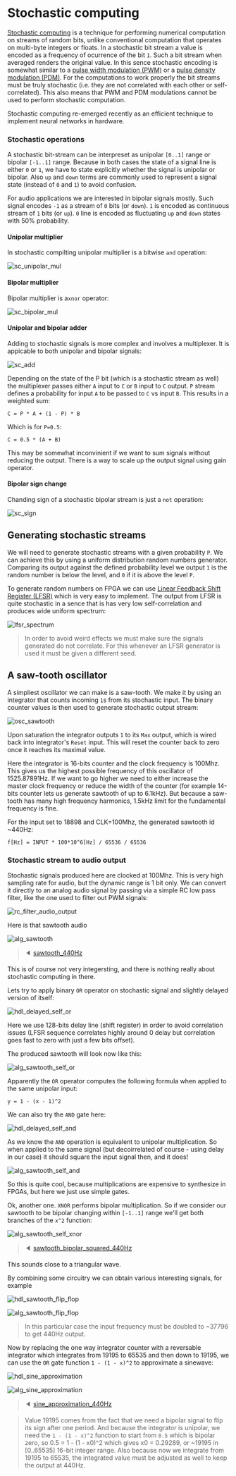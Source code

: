 # Stochastic computing

[Stochastic computing](https://en.wikipedia.org/wiki/Stochastic_computing) is a technique for performing numerical computation on streams of random bits, unlike conventional computation that operates on multi-byte integers or floats.
In a stochastic bit stream a value is encoded as a frequency of ocurrence of the bit `1`. Such a bit stream when averaged renders the original value. In this sence stochastic encoding is somewhat similar to a [pulse width modulation (PWM)](https://en.wikipedia.org/wiki/Pulse-width_modulation) or a [pulse density modulation (PDM)](https://en.wikipedia.org/wiki/Pulse-density_modulation).
For the computations to work properly the bit streams must be truly stochastic (i.e. they are not correlated with each other or self-correlated). This also means that PWM and PDM modulations cannot be used to perform stochastic computation.

Stochastic computing re-emerged recently as an efficient technique to implement neural networks in hardware.

### Stochastic operations

A stochastic bit-stream can be interpreset as unipolar `[0..1]` range or bipolar `[-1..1]` range. Because in both cases the state of a signal line is either `0` or `1`, we have to state explicitly whether the signal is unipolar or bipolar. Also `up` and `down` terms are commonly used to represent a signal state (instead of `0` and `1`) to avoid confusion.

For audio applications we are interested in bipolar signals mostly. Such signal encodes `-1` as a stream of `0` bits (or `down`). `1` is encoded as continuous stream of `1` bits (or `up`). `0` line is encoded as fluctuating `up` and `down` states with 50% probability.

#### Unipolar multiplier
In stochastic compilting unipolar multiplier is a bitwise `and` operation:

![sc_unipolar_mul](images/sc_unipolar_mul.png)

#### Bipolar multiplier
Bipolar multiplier is a`xnor` operator:

![sc_bipolar_mul](images/sc_bipolar_mul.png)

#### Unipolar and bipolar adder
Adding to stochastic signals is more complex and involves a multiplexer. It is appicable to both unipolar and bipolar signals:

![sc_add](images/sc_add.png)

Depending on the state of the P bit (which is a stochastic stream as well) the multiplexer passes either `A` input to `C` or `B` input to `C` output. `P` stream defines a probability for input `A` to be passed to `C` vs input `B`. This results in a weighted sum:
```
C = P * A + (1 - P) * B
```
Which is for `P=0.5`:
```
C = 0.5 * (A + B)
```
This may be somewhat inconvinient if we want to sum signals without reducing the output. There is a way to scale up the output signal using gain operator.

#### Bipolar sign change
Chanding sign of a stochastic bipolar stream is just a `not` operation:

![sc_sign](images/sc_sign.png)

## Generating stochastic streams
We will need to generate stochastic streams with a given probability `P`. We can achieve this by using a uniform distribution random numbers generator. Comparing its output against the defined probability level we output `1` is the random number is below the level, and `0` if it is above the level `P`.

To generate random numbers on FPGA we can use [Linear Feedback Shift Register (LFSR)](https://en.wikipedia.org/wiki/Linear-feedback_shift_register) which is very easy to implement. The output from LFSR is quite stochastic in a sence that is has very low self-correlation and produces wide uniform spectrum:

![lfsr_spectrum](images/lfsr_spectrum.png)

> In order to avoid weird effects we must make sure the signals generated do not correlate. For this whenever an LFSR generator is used it must be given a different seed.

## A saw-tooth oscillator
A simpliest oscillator we can make is a saw-tooth. We make it by using an integrator that counts incoming `1`s from its stochastic input. The binary counter values is then used to generate stochastic output stream:

![osc_sawtooth](images/hdl_sawtooth.png)

Upon saturation the integrator outputs `1` to its `Max` output, which is wired back into integrator's `Reset` input. This will reset the counter back to zero once it reaches its maximal value.

Here the integrator is 16-bits counter and the clock frequency is 100Mhz. This gives us the highest possible frequency of this oscillator of 1525.87891Hz. If we want to go higher we need to either increase the master clock frequency or reduce the width of the counter (for example 14-bits counter lets us generate sawtooth of up to 6.1kHz). But because a saw-tooth has many high frequency harmonics, 1.5kHz limit for the fundamental frequency is fine.

For the input set to 18898 and CLK=100Mhz, the generated sawtooth id ~440Hz:
```
f[Hz] = INPUT * 100*10^6[Hz] / 65536 / 65536
```

### Stochastic stream to audio output
Stochastic signals produced here are clocked at 100Mhz. This is very high sampling rate for audio, but the dynamic range is 1 bit only. We can convert it directly to an analog audio signal by passing via a simple RC low pass filter, like the one used to filter out PWM signals:

![rc_filter_audio_output](images/rc_filter_audio_output.png)

Here is that sawtooth audio

![alg_sawtooth](images/alg_sawtooth.png)
> :speaker: [sawtooth_440Hz](audio/sawtooth_440Hz.wav)

This is of course not very integersting, and there is nothing really about stochastic computing in there.

Lets try to apply binary `OR` operator on stochastic signal and slightly delayed version of itself:

![hdl_delayed_self_or](images/hdl_delayed_self_or.png)

Here we use 128-bits delay line (shift register) in order to avoid correlation issues (LFSR sequence correlates highly around 0 delay but correlation goes fast to zero with just a few bits offset).

The produced sawtooth will look now like this:

![alg_sawtooth_self_or](images/alg_sawtooth_self_or.png)

Apparently the `OR` operator computes the following formula when applied to the same unipolar input:
```
y = 1 - (x - 1)^2
```

We can also try the `AND` gate here:

![hdl_delayed_self_and](images/hdl_delayed_self_and.png)

As we know the `AND` operation is equivalent to unipolar multiplication. So when applied to the same signal (but decoirrelated of course - using delay in our case) it should square the input signal then, and it does!

![alg_sawtooth_self_and](images/alg_sawtooth_self_and.png)

So this is quite cool, because multiplications are expensive to synthesize in FPGAs, but here we just use simple gates.

Ok, another one. `XNOR` performs bipolar multiplication. So if we consider our sawtooth to be bipolar changing within `[-1..1]` range we'll get both branches of the `x^2` function:

![alg_sawtooth_self_xnor](images/alg_sawtooth_self_xnor.png)
> :speaker: [sawtooth_bipolar_squared_440Hz](audio/sawtooth_bipolar_squared_440Hz.wav)

This sounds close to a triangular wave.

By combining some circuitry we can obtain various interesting signals, for example

![hdl_sawtooth_flip_flop](images/hdl_sawtooth_flip_flop.png)

![alg_sawtooth_flip_flop](images/alg_sawtooth_flip_flop.png)

> In this particular case the input frequency must be doubled to ~37796 to get 440Hz output.

Now by replacing the one way integrator counter with a reversable integrator which integrates from 19195 to 65535 and then down to 19195, we can use the `OR` gate function `1 - (1 - x)^2` to approximate a sinewave:

![hdl_sine_approximation](images/hdl_sine_approximation.png)

![alg_sine_approximation](images/alg_sine_approximation.png)
> :speaker: [sine_approximation_440Hz](audio/sine_approximation_440Hz.wav)

> Value 19195 comes from the fact that we need a bipolar signal to flip its sign after one period. And because the integrator is unipolar, we need the `1 - (1 - x)^2` function to start from `0.5` which is bipolar zero, so
> 0.5 = 1 - (1 - x0)^2
> which gives x0 = 0.29289,
> or ~19195 in [0..65535] 16-bit integer range.
> Also because now we integrate from 19195 to 65535, the integrated value must be adjusted as well to keep the output at 440Hz.
